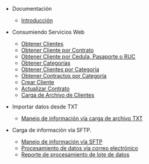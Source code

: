 <!-- markdownlint-disable first-line-h1 -->
- Documentación 
  - [Introducción](README.md)

- Consumiendo Servicios Web

  - [Obtener Clientes](pages/obtenerCliente.md)
  - [Obtener Cliente por Contrato](pages/obtenerClienteContrato.md)
  - [Obtener Cliente por Cedula, Pasaporte o RUC](pages/obtenerClienteCedulaPasaporteRUC.md)
  - [Obtener Categorías](pages/ObtenerCategorias.md)
  - [Obtener Clientes por Categoría](pages/ObtenerClienteCategoria.md)
  - [Obtener Contractos por Categoría](pages/obtenerContratoCategoria.md)
  - [Crear Cliente](pages/crearCliente.md)
  - [Actualizar Contrato](pages/actulizarContrato.md)
  - [Carga de Archivo de Clientes](pages/cargaArchivoClientes.md)

- Importar datos desde TXT

  - [Manejo de información vía carga de archivo TXT](pages/manejoInfoCargaArchivo.md)
 
 
- Carga de información vía SFTP.

  - [Manejo de información vía SFTP](pages/manejoInformacionSftp.md)
  - [Procesamiento de datos vía correo electrónico](pages/procesamientoDatosCorreo.md)
  - [Reporte de procesamiento de lote de datos](pages/reporteProcesamientolote.md)
 
<!--* [Awesome docsify](awesome.md) -->
<!--* [Changelog](changelog.md) -->


